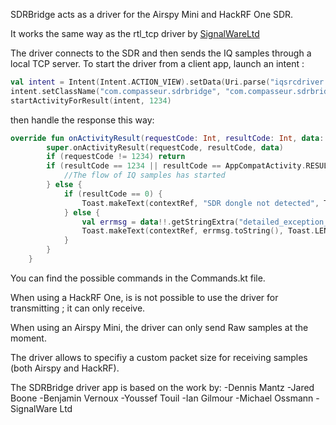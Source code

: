 SDRBridge acts as a driver for the Airspy Mini and HackRF One SDR.

It works the same way as the rtl_tcp driver by [SignalWareLtd](https://github.com/signalwareltd/rtl_tcp_andro-)

The driver connects to the SDR and then sends the IQ samples through a local TCP server.
To start the driver from a client app, launch an intent :

```kotlin
val intent = Intent(Intent.ACTION_VIEW).setData(Uri.parse("iqsrcdriver://?a=127.0.0.1&p=1234&f=$frequency&s=$samplerate"))
intent.setClassName("com.compasseur.sdrbridge", "com.compasseur.sdrbridge.IntentHandlerActivity")
startActivityForResult(intent, 1234)
```

then handle the response this way: 

```kotlin
override fun onActivityResult(requestCode: Int, resultCode: Int, data: Intent?) {
        super.onActivityResult(requestCode, resultCode, data)
        if (requestCode != 1234) return
        if (resultCode == 1234 || resultCode == AppCompatActivity.RESULT_OK) {
            //The flow of IQ samples has started
        } else {
            if (resultCode == 0) {
                Toast.makeText(contextRef, "SDR dongle not detected", Toast.LENGTH_SHORT).show()
            } else {
                val errmsg = data!!.getStringExtra("detailed_exception_message")
                Toast.makeText(contextRef, errmsg.toString(), Toast.LENGTH_SHORT).show()
            }
        }
    }
```


You can find the possible commands in the Commands.kt file.

When using a HackRF One, is is not possible to use the driver for transmitting ; it can only receive.

When using an Airspy Mini, the driver can only send Raw samples at the moment.

The driver allows to specifiy a custom packet size for receiving samples (both Airspy and HackRF).


The SDRBridge driver app is based on the work by:
-Dennis Mantz
-Jared Boone
-Benjamin Vernoux
-Youssef Touil
-Ian Gilmour
-Michael Ossmann
-SignalWare Ltd
